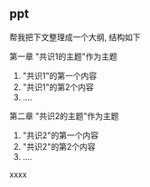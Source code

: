 ## ppt
帮我把下文整理成一个大纲, 结构如下

第一章 "共识1的主题"作为主题

1. "共识1"的第一个内容
2. "共识1"的第2个内容
3. ....

第二章 "共识2的主题"作为主题

1. "共识2"的第一个内容
2. "共识2"的第2个内容
3. ....

xxxx